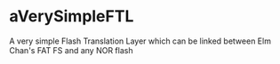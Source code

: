 # aVerySimpleFTL
A very simple Flash Translation Layer which can be linked between Elm Chan's FAT FS and any NOR flash
